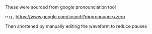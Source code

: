 These were sourced from google pronounciation tool

e.g., https://www.google.com/search?q=pronounce+zero

Then shortened by manually editing the waveform to reduce pauses